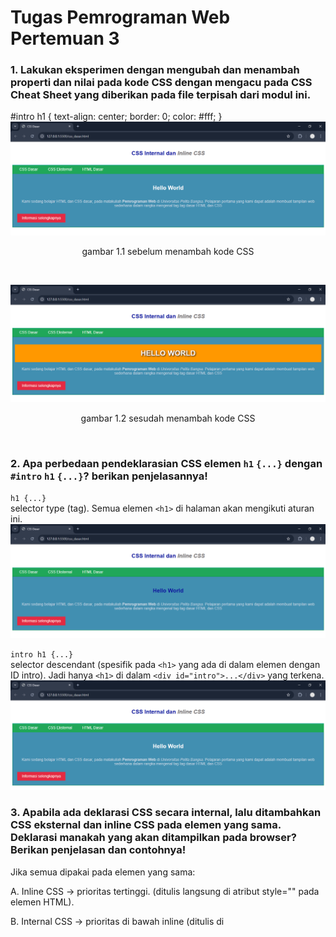 # Tugas Pemrograman Web Pertemuan 3
### 1. Lakukan eksperimen dengan mengubah dan menambah properti dan nilai pada kode CSS dengan mengacu pada CSS Cheat Sheet yang diberikan pada file terpisah dari modul ini.

#intro h1 {
    text-align: center;
    border: 0;
    color: #fff;
}
![image](ss/4.png)
<p align="center">gambar 1.1 sebelum menambah kode CSS</p>
<br>

![image](ss/4a.png)
<p align="center">gambar 1.2 sesudah menambah kode CSS</p>
<br>

### 2. Apa perbedaan pendeklarasian CSS elemen `h1` `{...}` dengan `#intro` `h1` `{...}`? berikan penjelasannya!
`h1 {...}`
<br>
selector type (tag). Semua elemen `<h1>` di halaman akan mengikuti aturan ini.
![image](ss/4b.png)

`intro h1 {...}`
<br>
selector descendant (spesifik pada `<h1>` yang ada di dalam elemen dengan ID intro). Jadi hanya `<h1>` di dalam `<div id="intro">...</div>` yang terkena.
![image](ss/4c.png)

### 3. Apabila ada deklarasi CSS secara internal, lalu ditambahkan CSS eksternal dan inline CSS pada elemen yang sama. Deklarasi manakah yang akan ditampilkan pada browser? Berikan penjelasan dan contohnya!

Jika semua dipakai pada elemen yang sama:

A. Inline CSS → prioritas tertinggi.
   (ditulis langsung di atribut style="" pada elemen HTML).

B. Internal CSS → prioritas di bawah inline (ditulis di <style> di dalam file HTML).

C. Eksternal CSS → prioritas paling rendah (ditulis di file .css yang di-link).

### 4. Pada sebuah elemen HTML terdapat ID dan Class, apabila masing-masing selector tersebut terdapat deklarasi CSS, maka deklarasi manakah yang akan ditampilkan pada browser? Berikan penjelasan dan contohnya! ( `<p id="paragraf-1"` `class="text-paragraf">` )
